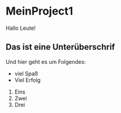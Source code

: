 # MeinProject1
Hallo Leute!
## Das ist eine Unterüberschrif ##

Und hier geht es um Folgendes:
* viel Spaß
* Viel Erfolg

1. Eins  
2. Zwei  
3. Drei  
